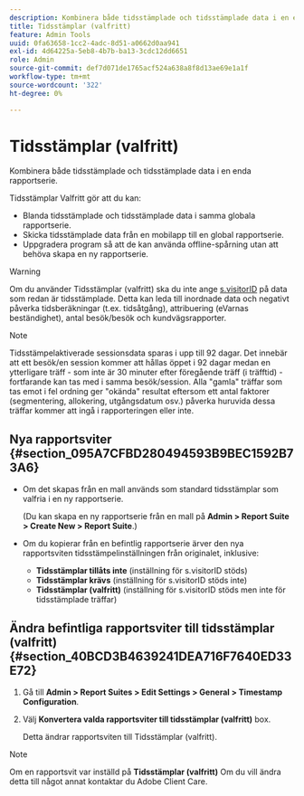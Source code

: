 ```yaml
---
description: Kombinera både tidsstämplade och tidsstämplade data i en enda rapportserie.
title: Tidsstämplar (valfritt)
feature: Admin Tools
uuid: 0fa63658-1cc2-4adc-8d51-a0662d0aa941
exl-id: 4d64225a-5eb8-4b7b-ba13-3cdc12dd6651
role: Admin
source-git-commit: def7d071de1765acf524a638a8f8d13ae69e1a1f
workflow-type: tm+mt
source-wordcount: '322'
ht-degree: 0%

---
```


# Tidsstämplar (valfritt)

Kombinera både tidsstämplade och tidsstämplade data i en enda rapportserie.

Tidsstämplar Valfritt gör att du kan:

* Blanda tidsstämplade och tidsstämplade data i samma globala rapportserie.
* Skicka tidsstämplade data från en mobilapp till en global rapportserie.
* Uppgradera program så att de kan använda offline-spårning utan att behöva skapa en ny rapportserie.

>[!WARNING]
>
>Om du använder Tidsstämplar (valfritt) ska du inte ange [s.visitorID](/help/implement/vars/config-vars/visitorid.md) på data som redan är tidsstämplade. Detta kan leda till inordnade data och negativt påverka tidsberäkningar (t.ex. tidsåtgång), attribuering (eVarnas beständighet), antal besök/besök och kundvägsrapporter.

>[!NOTE]
>
>Tidsstämpelaktiverade sessionsdata sparas i upp till 92 dagar. Det innebär att ett besök/en session kommer att hållas öppet i 92 dagar medan en ytterligare träff - som inte är 30 minuter efter föregående träff (i träfftid) - fortfarande kan tas med i samma besök/session. Alla &quot;gamla&quot; träffar som tas emot i fel ordning ger &quot;okända&quot; resultat eftersom ett antal faktorer (segmentering, allokering, utgångsdatum osv.) påverka huruvida dessa träffar kommer att ingå i rapporteringen eller inte.

## Nya rapportsviter {#section_095A7CFBD280494593B9BEC1592B73A6}

* Om det skapas från en mall används som standard tidsstämplar som valfria i en ny rapportserie.

  (Du kan skapa en ny rapportserie från en mall på **Admin > Report Suite > Create New > Report Suite**.)
* Om du kopierar från en befintlig rapportserie ärver den nya rapportsviten tidsstämpelinställningen från originalet, inklusive:

   * **Tidsstämplar tillåts inte** (inställning för s.visitorID stöds)
   * **Tidsstämplar krävs** (inställning för s.visitorID stöds inte)
   * **Tidsstämplar (valfritt)** (inställning för s.visitorID stöds men inte för tidsstämplade träffar)

## Ändra befintliga rapportsviter till tidsstämplar (valfritt) {#section_40BCD3B4639241DEA716F7640ED33E72}

1. Gå till **Admin > Report Suites > Edit Settings > General > Timestamp Configuration**.
1. Välj **Konvertera valda rapportsviter till tidsstämplar (valfritt)** box.

   Detta ändrar rapportsviten till Tidsstämplar (valfritt).

>[!NOTE]
>
>Om en rapportsvit var inställd på **Tidsstämplar (valfritt)** Om du vill ändra detta till något annat kontaktar du Adobe Client Care.

